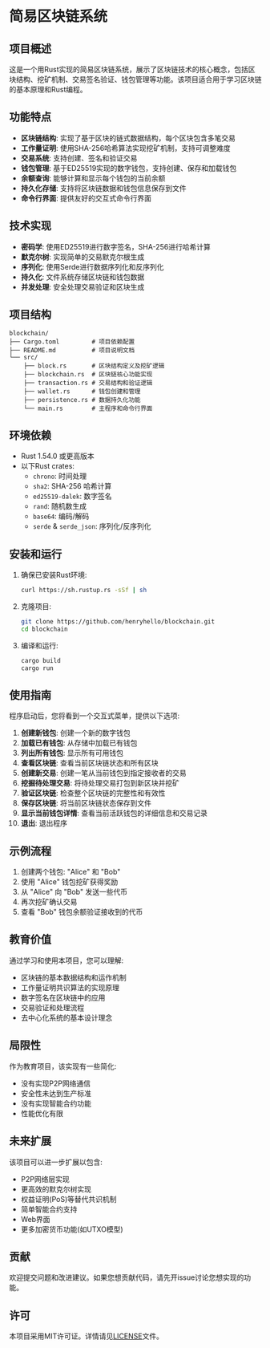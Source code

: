 # 简易区块链系统

## 项目概述

这是一个用Rust实现的简易区块链系统，展示了区块链技术的核心概念，包括区块结构、挖矿机制、交易签名验证、钱包管理等功能。该项目适合用于学习区块链的基本原理和Rust编程。

## 功能特点

- **区块链结构**: 实现了基于区块的链式数据结构，每个区块包含多笔交易
- **工作量证明**: 使用SHA-256哈希算法实现挖矿机制，支持可调整难度
- **交易系统**: 支持创建、签名和验证交易
- **钱包管理**: 基于ED25519实现的数字钱包，支持创建、保存和加载钱包
- **余额查询**: 能够计算和显示每个钱包的当前余额
- **持久化存储**: 支持将区块链数据和钱包信息保存到文件
- **命令行界面**: 提供友好的交互式命令行界面

## 技术实现

- **密码学**: 使用ED25519进行数字签名，SHA-256进行哈希计算
- **默克尔树**: 实现简单的交易默克尔根生成
- **序列化**: 使用Serde进行数据序列化和反序列化
- **持久化**: 文件系统存储区块链和钱包数据
- **并发处理**: 安全处理交易验证和区块生成

## 项目结构

```
blockchain/
├── Cargo.toml         # 项目依赖配置
├── README.md          # 项目说明文档
└── src/
    ├── block.rs       # 区块结构定义及挖矿逻辑
    ├── blockchain.rs  # 区块链核心功能实现
    ├── transaction.rs # 交易结构和验证逻辑
    ├── wallet.rs      # 钱包创建和管理
    ├── persistence.rs # 数据持久化功能
    └── main.rs        # 主程序和命令行界面
```

## 环境依赖

- Rust 1.54.0 或更高版本
- 以下Rust crates:
  - `chrono`: 时间处理
  - `sha2`: SHA-256 哈希计算
  - `ed25519-dalek`: 数字签名
  - `rand`: 随机数生成
  - `base64`: 编码/解码
  - `serde` & `serde_json`: 序列化/反序列化

## 安装和运行

1. 确保已安装Rust环境:
   ```bash
   curl https://sh.rustup.rs -sSf | sh
   ```

2. 克隆项目:
   ```bash
   git clone https://github.com/henryhello/blockchain.git
   cd blockchain
   ```

3. 编译和运行:
   ```bash
   cargo build
   cargo run
   ```

## 使用指南

程序启动后，您将看到一个交互式菜单，提供以下选项:

1. **创建新钱包**: 创建一个新的数字钱包
2. **加载已有钱包**: 从存储中加载已有钱包
3. **列出所有钱包**: 显示所有可用钱包
4. **查看区块链**: 查看当前区块链状态和所有区块
5. **创建新交易**: 创建一笔从当前钱包到指定接收者的交易
6. **挖掘待处理交易**: 将待处理交易打包到新区块并挖矿
7. **验证区块链**: 检查整个区块链的完整性和有效性
8. **保存区块链**: 将当前区块链状态保存到文件
9. **显示当前钱包详情**: 查看当前活跃钱包的详细信息和交易记录
0. **退出**: 退出程序

## 示例流程

1. 创建两个钱包: "Alice" 和 "Bob"
2. 使用 "Alice" 钱包挖矿获得奖励
3. 从 "Alice" 向 "Bob" 发送一些代币
4. 再次挖矿确认交易
5. 查看 "Bob" 钱包余额验证接收到的代币

## 教育价值

通过学习和使用本项目，您可以理解:

- 区块链的基本数据结构和运作机制
- 工作量证明共识算法的实现原理
- 数字签名在区块链中的应用
- 交易验证和处理流程
- 去中心化系统的基本设计理念

## 局限性

作为教育项目，该实现有一些简化:

- 没有实现P2P网络通信
- 安全性未达到生产标准
- 没有实现智能合约功能
- 性能优化有限

## 未来扩展

该项目可以进一步扩展以包含:

- P2P网络层实现
- 更高效的默克尔树实现
- 权益证明(PoS)等替代共识机制
- 简单智能合约支持
- Web界面
- 更多加密货币功能(如UTXO模型)

## 贡献

欢迎提交问题和改进建议。如果您想贡献代码，请先开issue讨论您想实现的功能。

## 许可

本项目采用MIT许可证。详情请见[LICENSE](LICENSE)文件。